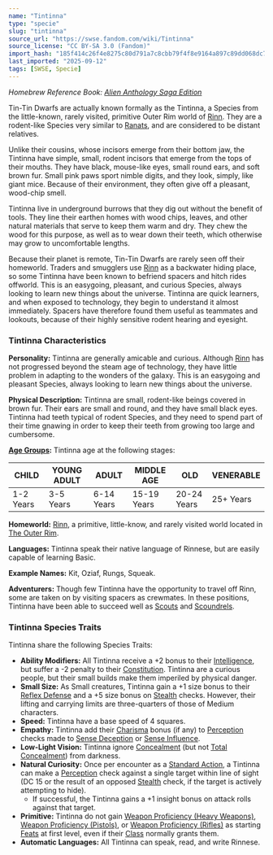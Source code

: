 ```yaml
---
name: "Tintinna"
type: "specie"
slug: "tintinna"
source_url: "https://swse.fandom.com/wiki/Tintinna"
source_license: "CC BY-SA 3.0 (Fandom)"
import_hash: "185f414c26f4e8275c80d791a7c8cbb79f4f8e9164a897c89dd068dc769e7401"
last_imported: "2025-09-12"
tags: [SWSE, Specie]
---
```

*Homebrew Reference Book: [Alien Anthology Saga Edition](https://swse.fandom.com/wiki/Alien_Anthology_Saga_Edition)*

Tin-Tin Dwarfs are actually known formally as the Tintinna, a Species from the little-known, rarely visited, primitive Outer Rim world of [Rinn](https://swse.fandom.com/wiki/Rinn). They are a rodent-like Species very similar to [Ranats](https://swse.fandom.com/wiki/Ranats), and are considered to be distant relatives.

Unlike their cousins, whose incisors emerge from their bottom jaw, the Tintinna have simple, small, rodent incisors that emerge from the tops of their mouths. They have black, mouse-like eyes, small round ears, and soft brown fur. Small pink paws sport nimble digits, and they look, simply, like giant mice. Because of their environment, they often give off a pleasant, wood-chip smell.

Tintinna live in underground burrows that they dig out without the benefit of tools. They line their earthen homes with wood chips, leaves, and other natural materials that serve to keep them warm and dry. They chew the wood for this purpose, as well as to wear down their teeth, which otherwise may grow to uncomfortable lengths.

Because their planet is remote, Tin-Tin Dwarfs are rarely seen off their homeworld. Traders and smugglers use [Rinn](https://swse.fandom.com/wiki/Rinn) as a backwater hiding place, so some Tintinna have been known to befriend spacers and hitch rides offworld. This is an easygoing, pleasant, and curious Species, always looking to learn new things about the universe. Tintinna are quick learners, and when exposed to technology, they begin to understand it almost immediately. Spacers have therefore found them useful as teammates and lookouts, because of their highly sensitive rodent hearing and eyesight.
### Tintinna Characteristics
**Personality:** Tintinna are generally amicable and curious. Although [Rinn](https://swse.fandom.com/wiki/Rinn) has not progressed beyond the steam age of technology, they have little problem in adapting to the wonders of the galaxy. This is an easygoing and pleasant Species, always looking to learn new things about the universe.

**Physical Description:** Tintinna are small, rodent-like beings covered in brown fur. Their ears are small and round, and they have small black eyes. Tintinna had teeth typical of rodent Species, and they need to spend part of their time gnawing in order to keep their teeth from growing too large and cumbersome.

**[Age Groups](https://swse.fandom.com/wiki/Age_Groups):** Tintinna age at the following stages:

| CHILD | YOUNG ADULT | ADULT | MIDDLE AGE | OLD | VENERABLE |
| --- | --- | --- | --- | --- | --- |
| 1-2 Years | 3-5 Years | 6-14 Years | 15-19 Years | 20-24 Years | 25+ Years |

**Homeworld:** [Rinn](https://swse.fandom.com/wiki/Rinn), a primitive, little-know, and rarely visited world located in [The Outer Rim](https://swse.fandom.com/wiki/The_Outer_Rim).

**Languages:** Tintinna speak their native language of Rinnese, but are easily capable of learning Basic.

**Example Names:** Kit, Oziaf, Rungs, Squeak.

**Adventurers:** Though few Tintinna have the opportunity to travel off Rinn, some are taken on by visiting spacers as crewmates. In these positions, Tintinna have been able to succeed well as [Scouts](https://swse.fandom.com/wiki/Scouts) and [Scoundrels](https://swse.fandom.com/wiki/Scoundrels).
### Tintinna Species Traits
Tintinna share the following Species Traits:

- **Ability Modifiers:** All Tintinna receive a +2 bonus to their [Intelligence](https://swse.fandom.com/wiki/Intelligence), but suffer a -2 penalty to their [Constitution](https://swse.fandom.com/wiki/Constitution). Tintinna are a curious people, but their small builds make them imperiled by physical danger.
- **Small Size:** As Small creatures, Tintinna gain a +1 size bonus to their [Reflex Defense](https://swse.fandom.com/wiki/Reflex_Defense) and a +5 size bonus on [Stealth](https://swse.fandom.com/wiki/Stealth) checks. However, their lifting and carrying limits are three-quarters of those of Medium characters.
- **Speed:** Tintinna have a base speed of 4 squares.
- **Empathy:** Tintinna add their [Charisma](https://swse.fandom.com/wiki/Charisma) bonus (if any) to [Perception](https://swse.fandom.com/wiki/Perception) checks made to [Sense Deception](https://swse.fandom.com/wiki/Sense_Deception) or [Sense Influence](https://swse.fandom.com/wiki/Sense_Influence).
- **Low-Light Vision:** Tintinna ignore [Concealment](https://swse.fandom.com/wiki/Concealment) (but not [Total Concealment](https://swse.fandom.com/wiki/Total_Concealment)) from darkness.
- **Natural Curiosity:** Once per encounter as a [Standard Action](https://swse.fandom.com/wiki/Standard_Action), a Tintinna can make a [Perception](https://swse.fandom.com/wiki/Perception) check against a single target within line of sight (DC 15 or the result of an opposed [Stealth](https://swse.fandom.com/wiki/Stealth) check, if the target is actively attempting to hide).
    - If successful, the Tintinna gains a +1 insight bonus on attack rolls against that target.
- **Primitive:** Tintinna do not gain [Weapon Proficiency (Heavy Weapons)](https://swse.fandom.com/wiki/Weapon_Proficiency_(Heavy_Weapons)), [Weapon Proficiency (Pistols)](https://swse.fandom.com/wiki/Weapon_Proficiency_(Pistols)), or [Weapon Proficiency (Rifles)](https://swse.fandom.com/wiki/Weapon_Proficiency_(Rifles)) as starting [Feats](https://swse.fandom.com/wiki/Feats) at first level, even if their [Class](https://swse.fandom.com/wiki/Class) normally grants them.
- **Automatic Languages:** All Tintinna can speak, read, and write Rinnese.